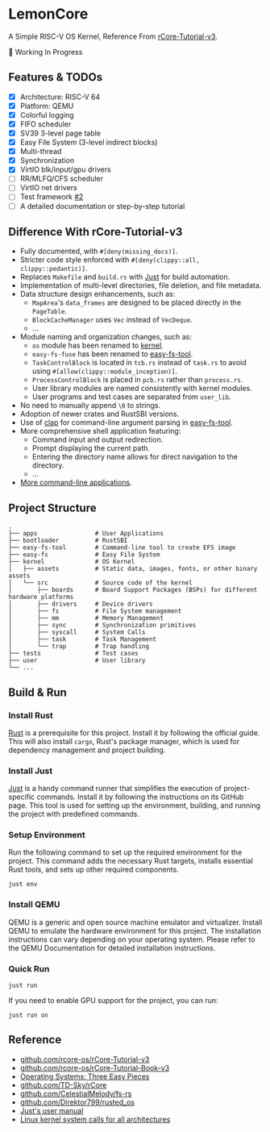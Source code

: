 # LemonCore

A Simple RISC-V OS Kernel, Reference From [rCore-Tutorial-v3](https://github.com/rcore-os/rCore-Tutorial-v3).

🚧 Working In Progress

## Features & TODOs

- [x] Architecture: RISC-V 64
- [x] Platform: QEMU
- [x] Colorful logging
- [x] FIFO scheduler
- [x] SV39 3-level page table
- [x] Easy File System (3-level indirect blocks)
- [x] Multi-thread
- [x] Synchronization
- [x] VirtIO blk/input/gpu drivers
- [ ] RR/MLFQ/CFS scheduler
- [ ] VirtIO net drivers
- [ ] Test framework [#2](https://github.com/13m0n4de/lemon-core/issues/2)
- [ ] A detailed documentation or step-by-step tutorial

## Difference With rCore-Tutorial-v3

- Fully documented, with `#[deny(missing_docs)]`.
- Stricter code style enforced with `#[deny(clippy::all, clippy::pedantic)]`.
- Replaces `Makefile` and `build.rs` with [Just](https://github.com/casey/just/) for build automation.
- Implementation of multi-level directories, file deletion, and file metadata.
- Data structure design enhancements, such as:
    - `MapArea`'s `data_frames` are designed to be placed directly in the `PageTable`.
    - `BlockCacheManager` uses `Vec` instead of `VecDeque`.
    - ...
- Module naming and organization changes, such as:
    - `os` module has been renamed to [kernel](./kernel/).
    - `easy-fs-fuse` has been renamed to [easy-fs-tool](./easy-fs-tool/).
    - `TaskControlBlock` is located in `tcb.rs` instead of `task.rs` to avoid using `#[allow(clippy::module_inception)]`.
    - `ProcessControlBlock` is placed in `pcb.rs` rather than `process.rs`.
    - User library modules are named consistently with kernel modules.
    - User programs and test cases are separated from `user_lib`.
- No need to manually append `\0` to strings.
- Adoption of newer crates and RustSBI versions.
- Use of [clap](https://docs.rs/clap/latest/clap/) for command-line argument parsing in [easy-fs-tool](./easy-fs-tool/).
- More comprehensive shell application featuring:
    - Command input and output redirection.
    - Prompt displaying the current path.
    - Entering the directory name allows for direct navigation to the directory.
    - ...
- [More command-line applications](./apps/src/bin/).

## Project Structure

```
.
├── apps                # User Applications
├── bootloader          # RustSBI
├── easy-fs-tool        # Command-line tool to create EFS image
├── easy-fs             # Easy File System
├── kernel              # OS Kernel
│   ├── assets          # Static data, images, fonts, or other binary assets
│   └── src             # Source code of the kernel
│       ├── boards      # Board Support Packages (BSPs) for different hardware platforms
│       ├── drivers     # Device drivers
│       ├── fs          # File System management
│       ├── mm          # Memory Management
│       ├── sync        # Synchronization primitives
│       ├── syscall     # System Calls
│       ├── task        # Task Management
│       └── trap        # Trap handling
├── tests               # Test cases
├── user                # User library
└── ...
```

## Build & Run

### Install Rust

[Rust](https://www.rust-lang.org/tools/install) is a prerequisite for this project. Install it by following the official guide.
This will also install `cargo`, Rust's package manager, which is used for dependency management and project building.

### Install Just

[Just](https://github.com/casey/just) is a handy command runner that simplifies the execution of project-specific commands.
Install it by following the instructions on its GitHub page. This tool is used for setting up the environment, building, and
running the project with predefined commands.

### Setup Environment

Run the following command to set up the required environment for the project. This command adds the necessary Rust targets,
installs essential Rust tools, and sets up other required components.

```
just env
```

### Install QEMU

QEMU is a generic and open source machine emulator and virtualizer. Install QEMU to emulate the hardware environment for this project.
The installation instructions can vary depending on your operating system. Please refer to the QEMU Documentation for detailed installation instructions.

### Quick Run

```
just run
```

If you need to enable GPU support for the project, you can run:

```
just run on
```

## Reference

- [github.com/rcore-os/rCore-Tutorial-v3](https://github.com/rcore-os/rCore-Tutorial-v3)
- [github.com/rcore-os/rCore-Tutorial-Book-v3](https://github.com/rcore-os/rCore-Tutorial-Book-v3)
- [Operating Systems: Three Easy Pieces](http://pages.cs.wisc.edu/~remzi/OSTEP/)
- [github.com/TD-Sky/rCore](https://github.com/TD-Sky/rCore)
- [github.com/CelestialMelody/fs-rs](https://github.com/CelestialMelody/fs-rs)
- [github.com/Direktor799/rusted_os](https://github.com/Direktor799/rusted_os)
- [Just's user manual](https://just.systems/man/zh/)
- [Linux kernel system calls for all architectures](https://gpages.juszkiewicz.com.pl/syscalls-table/syscalls.html)
